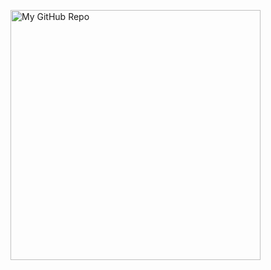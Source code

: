 <a href="https://github.com/MitkoVtori/Fundamentals-Common"> <img width="400px" alt="My GitHub Repo" src="https://github-readme-stats.vercel.app/api/pin/?username=MitkoVtori&theme=radical&repo=Fundamentals-Common" /> </a>
